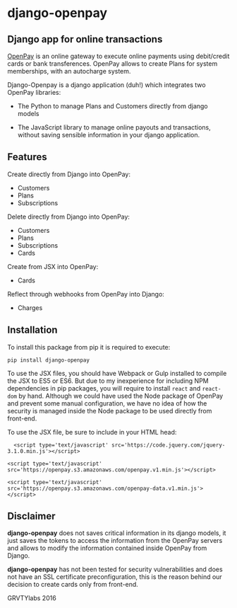 django-openpay
==============

Django app for online transactions
----------------------------------

[OpenPay](http://www.openpay.mx/en/) is an online gateway to execute online
payments using debit/credit cards or bank transferences. OpenPay allows to
create Plans for system memberships, with an autocharge system.

Django-Openpay is a django application (duh!) which integrates two OpenPay
libraries:

*   The Python to manage Plans and Customers directly from django models

*   The JavaScript library to manage online payouts and transactions, without
saving sensible information in your django application.

Features
--------

Create directly from Django into OpenPay:

*   Customers
*   Plans
*   Subscriptions

Delete directly from Django into OpenPay:

*   Customers
*   Plans
*   Subscriptions
*   Cards

Create from JSX into OpenPay:

*   Cards

Reflect through webhooks from OpenPay into Django:

*   Charges

Installation
------------

To install this package from pip it is required to execute:

`pip install django-openpay`

To use the JSX files, you should have Webpack or Gulp installed to compile the
JSX to ES5 or ES6. But due to my inexperience for including NPM dependencies
in pip packages, you will require to install `react` and `react-dom` by
hand. Although we could have used the Node package of OpenPay and prevent some
manual configuration, we have no idea of how the security is managed inside
the Node package to be used directly from front-end.

To use the JSX file, be sure to include in your HTML head:

`  <script type='text/javascript' src='https://code.jquery.com/jquery-3.1.0.min.js'></script>`

`<script type='text/javascript' src='https://openpay.s3.amazonaws.com/openpay.v1.min.js'></script>`

`<script type='text/javascript' src='https://openpay.s3.amazonaws.com/openpay-data.v1.min.js'></script>`

Disclaimer
---------

**django-openpay** does not saves critical information in its django models,
it just saves the tokens to access the information from the OpenPay servers
and allows to modify the information contained inside OpenPay from Django.

**django-openpay** has not been tested for security vulnerabilities and does
not have an SSL certificate preconfiguration, this is the reason behind our
decision to create cards only from front-end.

GRVTYlabs 2016
